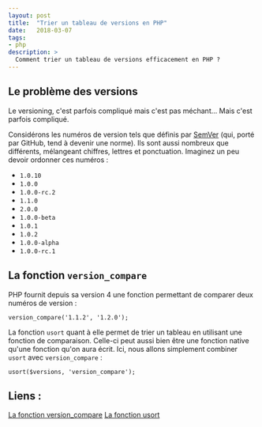 ```yaml
---
layout: post
title:  "Trier un tableau de versions en PHP"
date:   2018-03-07
tags:
- php
description: >
  Comment trier un tableau de versions efficacement en PHP ?
---
```


## Le problème des versions

Le versioning, c'est parfois compliqué mais c'est pas méchant... Mais c'est parfois compliqué.

Considérons les numéros de version tels que définis par [SemVer](https://semver.org/) (qui, porté par GitHub, tend à devenir une norme). Ils sont aussi nombreux que différents, mélangeant chiffres, lettres et ponctuation. Imaginez un peu devoir ordonner ces numéros :

- `1.0.10`
- `1.0.0`
- `1.0.0-rc.2`
- `1.1.0`
- `2.0.0`
- `1.0.0-beta`
- `1.0.1`
- `1.0.2`
- `1.0.0-alpha`
- `1.0.0-rc.1`

## La fonction `version_compare`

PHP fournit depuis sa version 4 une fonction permettant de comparer deux numéros de version :

    version_compare('1.1.2', '1.2.0');

La fonction `usort` quant à elle permet de trier un tableau en utilisant une fonction de comparaison. Celle-ci peut aussi bien être une fonction native qu'une fonction qu'on aura écrit. Ici, nous allons simplement combiner `usort` avec `version_compare` :

    usort($versions, 'version_compare');


## Liens :

[La fonction version_compare](https://php.net/version_compare)
[La fonction usort](https://php.net/usort)
